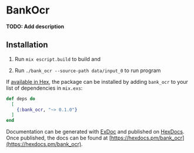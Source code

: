 # BankOcr

**TODO: Add description**

## Installation

1. Run `mix escript.build` to build and

2. Run `./bank_ocr --source-path data/input_0` to run program

If [available in Hex](https://hex.pm/docs/publish), the package can be installed
by adding `bank_ocr` to your list of dependencies in `mix.exs`:

```elixir
def deps do
  [
    {:bank_ocr, "~> 0.1.0"}
  ]
end
```

Documentation can be generated with [ExDoc](https://github.com/elixir-lang/ex_doc)
and published on [HexDocs](https://hexdocs.pm). Once published, the docs can
be found at [https://hexdocs.pm/bank_ocr](https://hexdocs.pm/bank_ocr).

